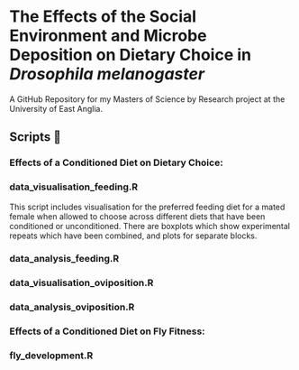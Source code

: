 
# The Effects of the Social Environment and Microbe Deposition on Dietary Choice in *Drosophila melanogaster*

A GitHub Repository for my Masters of Science by Research project at the University of East Anglia. 

## Scripts 📜

### Effects of a Conditioned Diet on Dietary Choice: 

### data_visualisation_feeding.R    
This script includes visualisation for the preferred feeding diet for a mated female when allowed to choose across different diets that have been conditioned or unconditioned. There are boxplots which show experimental repeats which have been combined, and plots for separate blocks. 


### data_analysis_feeding.R    

### data_visualisation_oviposition.R 

### data_analysis_oviposition.R    

### Effects of a Conditioned Diet on Fly Fitness: 

### fly_development.R    

